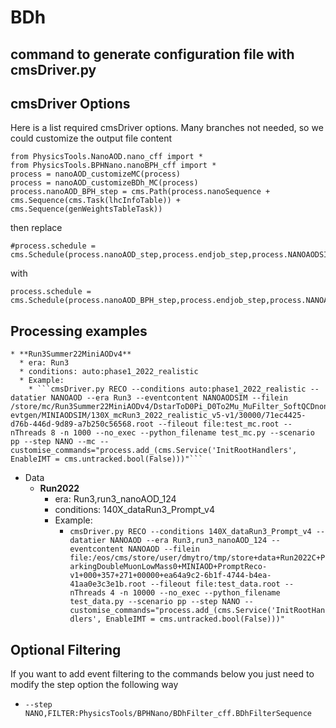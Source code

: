 # BDh
## command to generate configuration file with cmsDriver.py

## cmsDriver Options
Here is a list required cmsDriver options. Many branches not needed, so we could customize the output file content
```
from PhysicsTools.NanoAOD.nano_cff import *
from PhysicsTools.BPHNano.nanoBPH_cff import *
process = nanoAOD_customizeMC(process)
process = nanoAOD_customizeBDh_MC(process)
process.nanoAOD_BPH_step = cms.Path(process.nanoSequence + cms.Sequence(cms.Task(lhcInfoTable)) + cms.Sequence(genWeightsTableTask))
```
then replace 
```
#process.schedule = cms.Schedule(process.nanoAOD_step,process.endjob_step,process.NANOAODSIMoutput_step)
```
with 
```
process.schedule = cms.Schedule(process.nanoAOD_BPH_step,process.endjob_step,process.NANOAODSIMoutput_step)

```

## Processing examples
    * **Run3Summer22MiniAODv4** 
      * era: Run3
      * conditions: auto:phase1_2022_realistic
      * Example:
      	* ```cmsDriver.py RECO --conditions auto:phase1_2022_realistic --datatier NANOAOD --era Run3 --eventcontent NANOAODSIM --filein /store/mc/Run3Summer22MiniAODv4/DstarToD0Pi_D0To2Mu_MuFilter_SoftQCDnonD_TuneCP5_13p6TeV_pythia8-evtgen/MINIAODSIM/130X_mcRun3_2022_realistic_v5-v1/30000/71ec4425-d76b-446d-9d89-a7b250c56568.root --fileout file:test_mc.root --nThreads 8 -n 1000 --no_exec --python_filename test_mc.py --scenario pp --step NANO --mc --customise_commands="process.add_(cms.Service('InitRootHandlers', EnableIMT = cms.untracked.bool(False)))"```
  * Data
    * **Run2022**
      * era: Run3,run3_nanoAOD_124
      * conditions: 140X_dataRun3_Prompt_v4
      * Example:
      	* ```cmsDriver.py RECO --conditions 140X_dataRun3_Prompt_v4 --datatier NANOAOD --era Run3,run3_nanoAOD_124 --eventcontent NANOAOD --filein file:/eos/cms/store/user/dmytro/tmp/store+data+Run2022C+ParkingDoubleMuonLowMass0+MINIAOD+PromptReco-v1+000+357+271+00000+ea64a9c2-6b1f-4744-b4ea-41aa0e3c3e1b.root --fileout file:test_data.root --nThreads 4 -n 10000 --no_exec --python_filename test_data.py --scenario pp --step NANO --customise_commands="process.add_(cms.Service('InitRootHandlers', EnableIMT = cms.untracked.bool(False)))"```

## Optional Filtering
If you want to add event filtering to the commands below you just need to modify the step option the following way
* `--step NANO,FILTER:PhysicsTools/BPHNano/BDhFilter_cff.BDhFilterSequence`

